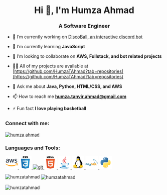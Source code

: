 <h1 align="center">Hi 👋, I'm Humza Ahmad</h1>
<h3 align="center">A Software Engineer</h3>

- 🔭 I’m currently working on [DiscoBall, an interactive discord bot](https://github.com/HumzaTAhmad/disco-ball)

- 🌱 I’m currently learning **JavaScript**

- 👯 I’m looking to collaborate on **AWS, Fullstack, and bot related projects**

- 👨‍💻 All of my projects are available at [https://github.com/HumzaTAhmad?tab=repositories](https://github.com/HumzaTAhmad?tab=repositories)

- 💬 Ask me about **Java, Python, HTML/CSS, and AWS**

- 📫 How to reach me **humza.tanvir.ahmad@gmail.com**

- ⚡ Fun fact **I love playing basketball**

<h3 align="left">Connect with me:</h3>
<p align="left">
<a href="https://linkedin.com/in/humza ahmad" target="blank"><img align="center" src="https://raw.githubusercontent.com/rahuldkjain/github-profile-readme-generator/master/src/images/icons/Social/linked-in-alt.svg" alt="humza ahmad" height="30" width="40" /></a>
</p>

<h3 align="left">Languages and Tools:</h3>
<p align="left"> <a href="https://aws.amazon.com" target="_blank" rel="noreferrer"> <img src="https://raw.githubusercontent.com/devicons/devicon/master/icons/amazonwebservices/amazonwebservices-original-wordmark.svg" alt="aws" width="40" height="40"/> </a> <a href="https://www.w3schools.com/css/" target="_blank" rel="noreferrer"> <img src="https://raw.githubusercontent.com/devicons/devicon/master/icons/css3/css3-original-wordmark.svg" alt="css3" width="40" height="40"/> </a> <a href="https://git-scm.com/" target="_blank" rel="noreferrer"> <img src="https://www.vectorlogo.zone/logos/git-scm/git-scm-icon.svg" alt="git" width="40" height="40"/> </a> <a href="https://www.w3.org/html/" target="_blank" rel="noreferrer"> <img src="https://raw.githubusercontent.com/devicons/devicon/master/icons/html5/html5-original-wordmark.svg" alt="html5" width="40" height="40"/> </a> <a href="https://www.java.com" target="_blank" rel="noreferrer"> <img src="https://raw.githubusercontent.com/devicons/devicon/master/icons/java/java-original.svg" alt="java" width="40" height="40"/> </a> <a href="https://www.linux.org/" target="_blank" rel="noreferrer"> <img src="https://raw.githubusercontent.com/devicons/devicon/master/icons/linux/linux-original.svg" alt="linux" width="40" height="40"/> </a> <a href="https://www.mysql.com/" target="_blank" rel="noreferrer"> <img src="https://raw.githubusercontent.com/devicons/devicon/master/icons/mysql/mysql-original-wordmark.svg" alt="mysql" width="40" height="40"/> </a> <a href="https://www.python.org" target="_blank" rel="noreferrer"> <img src="https://raw.githubusercontent.com/devicons/devicon/master/icons/python/python-original.svg" alt="python" width="40" height="40"/> </a> </p>

<p><img align="left" src="https://github-readme-stats.vercel.app/api/top-langs?username=humzatahmad&show_icons=true&locale=en&layout=compact" alt="humzatahmad" /></p>

<p>&nbsp;<img align="center" src="https://github-readme-stats.vercel.app/api?username=humzatahmad&show_icons=true&locale=en" alt="humzatahmad" /></p>

<p><img align="center" src="https://github-readme-streak-stats.herokuapp.com/?user=humzatahmad&" alt="humzatahmad" /></p>
